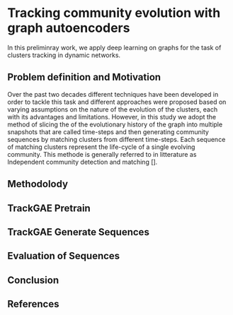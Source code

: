 # Tracking community evolution with graph autoencoders
In this preliminray work, we apply deep learning on graphs for the task of clusters tracking in dynamic networks. 

## Problem definition and Motivation


Over the past two decades different techniques have been developed in order to tackle this task and different approaches were proposed based on varying assumptions on the nature of the evolution of the clusters, each with its advantages and limitations. However, in this study we adopt the method of slicing the of the evolutionary history of the graph into multiple snapshots that are called time-steps and then generating community sequences by matching clusters from different time-steps. Each sequence of matching clusters represent the life-cycle of a single evolving community. This methode is generally referred to in litterature as Independent community detection and matching [].




## Methodolody

## TrackGAE Pretrain

## TrackGAE Generate Sequences

## Evaluation of Sequences

## Conclusion

## References

